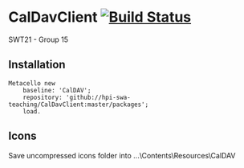 # CalDavClient [![Build Status][travis_badge]][travis_url]
SWT21 - Group 15



<!-- References -->
[travis_badge]: https://travis-ci.org/hpi-swa-teaching/CalDavClient.svg?branch=master
[travis_url]: https://travis-ci.org/hpi-swa-teaching/CalDavClient


## Installation

    Metacello new
        baseline: 'CalDAV';
        repository: 'github://hpi-swa-teaching/CalDavClient:master/packages';
        load.
        
## Icons

Save uncompressed icons folder into ...\Contents\Resources\CalDAV
